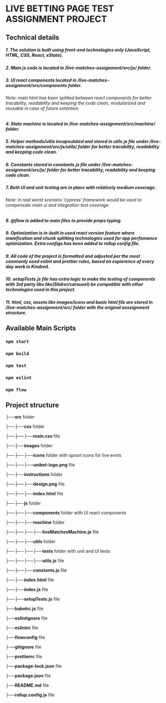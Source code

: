 
# LIVE  BETTING  PAGE  TEST  ASSIGNMENT  PROJECT

## Technical details

##### 1. The solution is built using front-end technologies only (JavaScript, HTML, CSS, React, xState).
##### 2. Main js code is located in /live-matches-assignment/src/js/ folder.
##### 3. UI react components located in /live-matches-assignment/src/components folder.
###### Note: main html has been splitted between react components for better tracability, readability and keeping the code clean, modularized and reusable in case of future extention.
##### 4. State machine is located in /live-matches-assignment/src/machine/ folder.
##### 5. Helper methods/utils incapsulated and stored in utils.js file under /live-matches-assignment/src/js/utils/ folder for better tracability, readability and keeping code clean.
##### 6. Constants stored in constants.js file under /live-matches-assignment/src/js/ folder for better tracability, readability and keeping code clean.
##### 7. Both UI and unit testing are in place with relatively medium coverage.
###### Note: in real world scenario 'cypress' framework would be used to compensate main ui and integration test coverage.
##### 8. @flow is added to main files to provide props typing.
##### 9. Optimization is in-built in used react version feature where manification and chunk splitting technologies used for app perfomance optimization. Extra configs has been added to rollup config file.
##### 9. All code of the project is formatted and adjusted per the most commonly used eslint and prettier rules, based on expierence of every day work in Kindred.
##### 10. setupTests.js file has extra logic to make the testing of components with 3rd party libs like(Slidrer/carousel) be compatible with other technologies used in this project.
##### 11. html, css, assets like images/icons and basic html file are stored in /live-matches-assignment/src/ folder with the original asssignment structure.


## Available Main Scripts

### `npm start`
### `npm build`
### `npm test`
### `npm eslint`
### `npm flow`


## Project structure

├──**src** folder

├──├──**css** folder

├──├──├──**main.css** file

├──├──**images** folder

├──├──├──**icons** folder with sposrt icons for live evnts

├──├──├──**unibet-logo.png** file

├──├──**instructions** folder

├──├──├──**design.png** file

├──├──├──**index.html** file

├──├──**js** folder

├──├──├──**components** folder with UI react components

├──├──├──**machine** folder

├──├──├──├──**liveMatchesMachine.js** file

├──├──├──**utils** folder

├──├──├──├──**tests** folder with unit and UI tests

├──├──├──├──**utils.js** file

├──├──├──**constants.js** file

├──├──**index.html** file

├──├──**index.js** file

├──├──**setupTests.js** file

├──**babelrc.js** file

├──**eslintignore** file

├──**eslintrc** file

├──**flowconfig** file

├──**gitignore** file

├──**prettierrc** file

├──**package-lock.json** file

├──**package.json** file

├──**README.md** file

├──**rollup.config.js** file
